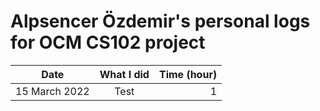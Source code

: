 # Alpsencer Özdemir's personal logs for OCM CS102 project
|  Date  | What I did                    | Time (hour)      |
| -------|:-----------------------------:| ----------:|
| 15 March 2022      | Test                        | 1          |

